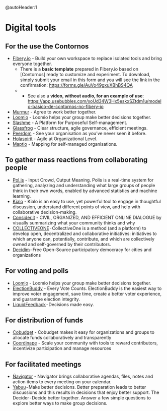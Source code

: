 @autoHeader:1

# Digital tools

## For the use the Contornos
- [Fibery.io](fibery.io/) - Build your own workspace to replace isolated tools and bring everyone together.
  - There is a **basic template** prepared in Fibery.io based on [Contornos] ready to customize and experiment. To download, simply submit your email in this form and you will see the link in the confirmation: https://forms.gle/AuVo49gxuXBhBS4QA
  -   - See also a **video, without audio, for an example of use**: https://app.usebubbles.com/xoUd34W3Hx5eskxSZtdm1u/modelo-basico-de-contornos-no-fibery-io
- [Murmur](https://www.murmur.com/) - Agree to work better together.
- [Loomio](https://www.loomio.org/) - Loomio helps your group make better decisions together.
- [Slashme](slashme.com) - A Platform for Purposeful Self-management.
- [Glassfrog](https://www.glassfrog.com/) - Clear structure, agile governance, efficient meetings.
- [Peerdom](https://peerdom.org/) - See your organisation as you’ve never seen it before.
- [Holaspirit](https://www.holaspirit.com/) - Agile at Organizational Level.
- [Maptio](https://www.maptio.com/) - Mapping for self-managed organisations.

## To gather mass reactions from collaborating people
- [Pol.is](https://pol.is/) -  Input Crowd, Output Meaning. Polis is a real-time system for gathering, analyzing and understanding what large groups of people think in their own words, enabled by advanced statistics and machine learning.
- [Kialo](https://www.kialo.com) - Kialo is an easy to use, yet powerful tool to engage in thoughtful discussion, understand different points of view, and help with collaborative decision-making.
- [Consider.it](https://consider.it/) - CIVIL, ORGANIZED, AND EFFICIENT ONLINE DIALOGUE by visually summarizing what your community thinks and why
- [COLLECTIVEONE](https://www.collectiveone.org/#/landing) - CollectiveOne is a method (and a platform) to develop open, decentralized and collaborative initiatives: initiatives to which anyone can, potentially, contribute, and which are collectively owned and self-governed by their contributors.
- [Decidim](https://decidim.org/) - Free Open-Source participatory democracy for cities and organizations

## For voting and polls
- [Loomio](https://www.loomio.org/) - Loomio helps your group make better decisions together.
- [ElectionBuddy](https://electionbuddy.com/) - Every Vote Counts. ElectionBuddy is the easiest way to improve voter engagement, save time, create a better voter experience, and guarantee election integrity.
- [LiquidFeedback](https://liquidfeedback.org/index.en.html) - Decisions made easy.

## For distribution of funds
- [Cobudget](https://cobudget.co/) - Cobudget makes it easy for organizations and groups to allocate funds collaboratively and transparently
- [Coordinape](https://coordinape.com/) - Scale your community with tools to reward contributors, incentivize participation and manage resources

## For facilitated meetings
- [Ńavigator](https://navigator.com/) - Navigator brings collaborative agendas, files, notes and action items to every meeting on your calendar.
- [Yabuu](https://yabbu.com/) - Make better decisions. Better preparation leads to better discussions and this results in decisions that enjoy better support.
The Decider - Decide better together. Answer a few simple questions to explore better ways to make group decisions.
